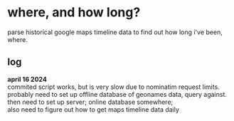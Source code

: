 # where, and how long?

parse historical google maps timeline data to find out how long i've been,\
where.

## log

**april 16 2024**\
commited script works, but is very slow due to nominatim request limits.\
probably need to set up offline database of geonames data, query against.\
then need to set up server; online database somewhere;\
also need to figure out how to get maps timeline data daily
